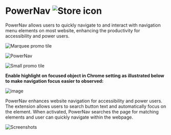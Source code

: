 # PowerNav ![Store icon](https://user-images.githubusercontent.com/58345470/224576465-52aeb7e7-691d-476b-939d-4e1d28395267.png)

PowerNav allows users to quickly navigate to and interact with navigation menu elements on most website, enhancing the productivity for accessibility and power users.

![Marquee promo tile](https://user-images.githubusercontent.com/58345470/224576466-5a902f1c-8abf-413b-bd56-6b7c62a23878.png)

![PowerNav](https://user-images.githubusercontent.com/58345470/224559818-0e99decc-59e0-4c9d-a240-b80bd0ed9c25.gif)

![Small promo tile](https://user-images.githubusercontent.com/58345470/224576472-1e4ef32c-1d1e-4958-a817-13ce9842d20e.png)

**Enable highlight on focused object in Chrome setting as illustrated below to make navigation focus easier to observed:**

![image](https://user-images.githubusercontent.com/58345470/224555405-239b8773-9690-4a56-a4fb-a51c2469a177.png)

PowerNav enhances website navigation for accessibility and power users. The extension allows users to search button text and automatically focus on the element. When activated, PowerNav searches the page for matching elements and user can quickly navigate within the webpage.

![Screenshots](https://user-images.githubusercontent.com/58345470/224576474-853a89bd-06e3-46a2-9504-ac19e3e15a6a.png)
